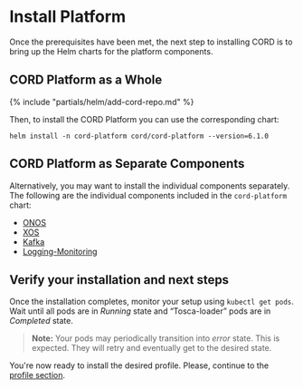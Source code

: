 # Install Platform

Once the prerequisites have been met, the next step to installing CORD is
to bring up the Helm charts for the platform components. 

## CORD Platform as a Whole

{% include "partials/helm/add-cord-repo.md" %}

Then, to install the CORD Platform you can use the corresponding chart:

```shell
helm install -n cord-platform cord/cord-platform --version=6.1.0
```

## CORD Platform as Separate Components

Alternatively, you may want to install the individual components separately.
The following are the individual components included in the `cord-platform` chart:

- [ONOS](./charts/onos.md#onos-manages-fabric--voltha)
- [XOS](./charts/xos-core.md)
- [Kafka](./charts/kafka.md)
- [Logging-Monitoring](./charts/logging-monitoring.md)

## Verify your installation and next steps

Once the installation completes, monitor your setup using `kubectl get pods`.
Wait until all pods are in *Running* state and “Tosca-loader” pods are in *Completed* state.

>**Note:** Your pods may periodically transition into *error* state. This is expected. They will retry and eventually get to the desired state.

You're now ready to install the desired profile. Please, continue to the [profile section](profiles.md).
